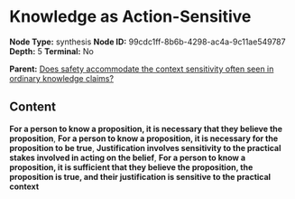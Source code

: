 # Knowledge as Action-Sensitive

**Node Type:** synthesis
**Node ID:** 99cdc1ff-8b6b-4298-ac4a-9c11ae549787
**Depth:** 5
**Terminal:** No

**Parent:** [Does safety accommodate the context sensitivity often seen in ordinary knowledge claims?](does-safety-accommodate-the-context-sensitivity-often-seen-in-ordinary-knowledge-claims-antithesis-7272595b-31ff-4453-99e2-19abaca118fe.md)

## Content

**For a person to know a proposition, it is necessary that they believe the proposition**, **For a person to know a proposition, it is necessary for the proposition to be true**, **Justification involves sensitivity to the practical stakes involved in acting on the belief**, **For a person to know a proposition, it is sufficient that they believe the proposition, the proposition is true, and their justification is sensitive to the practical context**
